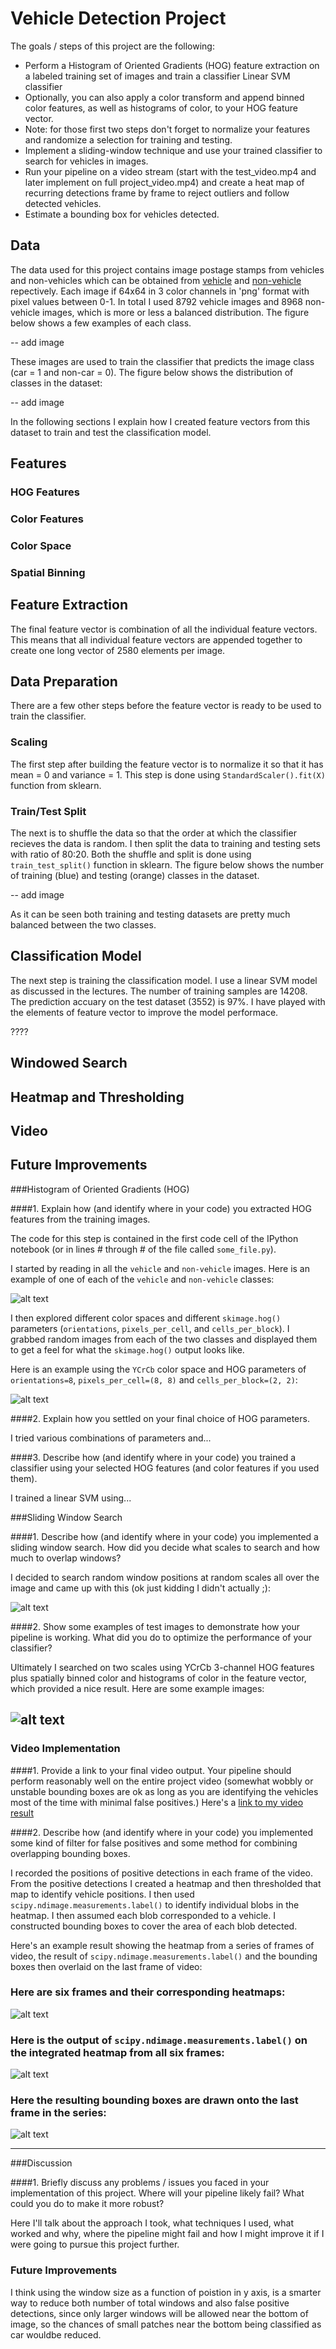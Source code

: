 
# Vehicle Detection Project



The goals / steps of this project are the following:

* Perform a Histogram of Oriented Gradients (HOG) feature extraction on a labeled training set of images and train a classifier Linear SVM classifier
* Optionally, you can also apply a color transform and append binned color features, as well as histograms of color, to your HOG feature vector. 
* Note: for those first two steps don't forget to normalize your features and randomize a selection for training and testing.
* Implement a sliding-window technique and use your trained classifier to search for vehicles in images.
* Run your pipeline on a video stream (start with the test_video.mp4 and later implement on full project_video.mp4) and create a heat map of recurring detections frame by frame to reject outliers and follow detected vehicles.
* Estimate a bounding box for vehicles detected.

[//]: # (Image References)
[image1]: ./examples/car_not_car.png
[image2]: ./examples/HOG_example.jpg
[image3]: ./examples/sliding_windows.jpg
[image4]: ./examples/sliding_window.jpg
[image5]: ./examples/bboxes_and_heat.png
[image6]: ./examples/labels_map.png
[image7]: ./examples/output_bboxes.png
[video1]: ./project_video.mp4


##  Data 
The data used for this project contains image postage stamps from vehicles and non-vehicles which can be obtained from [vehicle](https://s3.amazonaws.com/udacity-sdc/Vehicle_Tracking/vehicles.zip) and [non-vehicle](https://s3.amazonaws.com/udacity-sdc/Vehicle_Tracking/non-vehicles.zip) repectively.
Each image if 64x64 in 3 color channels in 'png' format with pixel values between 0-1. In total I used 8792 vehicle images and 8968 non-vehicle images, which is more or less a balanced distribution. The figure below shows a few examples of each class. 

-- add image

These images are used to train the classifier that predicts the image class (car = 1 and non-car = 0).
The figure below shows the distribution of classes in the dataset:

-- add image

In the following sections I explain how I created feature vectors from this dataset to train and test the classification model.

## Features

### HOG Features
### Color Features
### Color Space
### Spatial Binning


## Feature Extraction
The final feature vector is combination of all the individual feature vectors. This means that all individual feature vectors are appended together to create one long vector of 2580 elements per image.

## Data Preparation 
There are a few other steps before the feature vector is ready to be used to train the classifier.
### Scaling 
The first step after building the feature vector is to normalize it so that it has mean = 0 and variance = 1. This step is done using ```StandardScaler().fit(X)``` function from sklearn.
### Train/Test Split
The next is to shuffle the data so that the order at which the classifier recieves the data is random. I then split the data to training and testing sets with ratio of 80:20. Both the shuffle and split is done using ```train_test_split()``` function in sklearn.
The figure below shows the number of training (blue) and testing (orange) classes in the dataset.

-- add image

As it can be seen both training and testing datasets are pretty much balanced between the two classes.

## Classification Model
The next step is training the classification model. I use a linear SVM model as discussed in the lectures. The number of training samples are 14208.
The prediction accuary on the test dataset (3552) is 97%.
I have played with the elements of feature vector to improve the model performace.

????

## Windowed Search

## Heatmap and Thresholding


## Video

## Future Improvements








###Histogram of Oriented Gradients (HOG)

####1. Explain how (and identify where in your code) you extracted HOG features from the training images.

The code for this step is contained in the first code cell of the IPython notebook (or in lines # through # of the file called `some_file.py`).  

I started by reading in all the `vehicle` and `non-vehicle` images.  Here is an example of one of each of the `vehicle` and `non-vehicle` classes:

![alt text][image1]

I then explored different color spaces and different `skimage.hog()` parameters (`orientations`, `pixels_per_cell`, and `cells_per_block`).  I grabbed random images from each of the two classes and displayed them to get a feel for what the `skimage.hog()` output looks like.

Here is an example using the `YCrCb` color space and HOG parameters of `orientations=8`, `pixels_per_cell=(8, 8)` and `cells_per_block=(2, 2)`:


![alt text][image2]

####2. Explain how you settled on your final choice of HOG parameters.

I tried various combinations of parameters and...

####3. Describe how (and identify where in your code) you trained a classifier using your selected HOG features (and color features if you used them).

I trained a linear SVM using...

###Sliding Window Search

####1. Describe how (and identify where in your code) you implemented a sliding window search.  How did you decide what scales to search and how much to overlap windows?

I decided to search random window positions at random scales all over the image and came up with this (ok just kidding I didn't actually ;):

![alt text][image3]

####2. Show some examples of test images to demonstrate how your pipeline is working.  What did you do to optimize the performance of your classifier?

Ultimately I searched on two scales using YCrCb 3-channel HOG features plus spatially binned color and histograms of color in the feature vector, which provided a nice result.  Here are some example images:

![alt text][image4]
---

### Video Implementation

####1. Provide a link to your final video output.  Your pipeline should perform reasonably well on the entire project video (somewhat wobbly or unstable bounding boxes are ok as long as you are identifying the vehicles most of the time with minimal false positives.)
Here's a [link to my video result](./project_video.mp4)


####2. Describe how (and identify where in your code) you implemented some kind of filter for false positives and some method for combining overlapping bounding boxes.

I recorded the positions of positive detections in each frame of the video.  From the positive detections I created a heatmap and then thresholded that map to identify vehicle positions.  I then used `scipy.ndimage.measurements.label()` to identify individual blobs in the heatmap.  I then assumed each blob corresponded to a vehicle.  I constructed bounding boxes to cover the area of each blob detected.  

Here's an example result showing the heatmap from a series of frames of video, the result of `scipy.ndimage.measurements.label()` and the bounding boxes then overlaid on the last frame of video:

### Here are six frames and their corresponding heatmaps:

![alt text][image5]

### Here is the output of `scipy.ndimage.measurements.label()` on the integrated heatmap from all six frames:
![alt text][image6]

### Here the resulting bounding boxes are drawn onto the last frame in the series:
![alt text][image7]



---

###Discussion

####1. Briefly discuss any problems / issues you faced in your implementation of this project.  Where will your pipeline likely fail?  What could you do to make it more robust?

Here I'll talk about the approach I took, what techniques I used, what worked and why, where the pipeline might fail and how I might improve it if I were going to pursue this project further.  
 ### Future Improvements
 I think using the window size as a function of poistion in y axis, is a smarter way to reduce both number of total windows and also false positive detections, since only larger windows will be allowed near the bottom of image, so the chances of small patches near the bottom  being classified as car wouldbe reduced.
